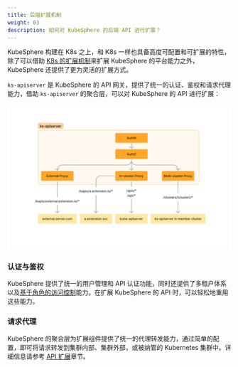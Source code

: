 ```yaml
---
title: 后端扩展机制
weight: 03
description: 如何对 KubeSphere 的后端 API 进行扩展？
---
```


KubeSphere 构建在 K8s 之上，和 K8s 一样也具备高度可配置和可扩展的特性，除了可以借助 [K8s 的扩展机制](https://kubernetes.io/docs/concepts/extend-kubernetes/)来扩展 KubeSphere 的平台能力之外，KubeSphere 还提供了更为灵活的扩展方式。

`ks-apiserver` 是 KubeSphere 的 API 网关，提供了统一的认证、鉴权和请求代理能力，借助 `ks-apiserver` 的聚合层，可以对 KubeSphere 的 API 进行扩展：

![luban-backend-extension-architecture](./luban-backend-extension-architecture.png?width=800px)

### 认证与鉴权

KubeSphere 提供了统一的用户管理和 API 认证功能，同时还提供了多租户体系以及[基于角色的访问控制](../../feature-customization/access-control/)能力。在扩展 KubeSphere 的 API 时，可以轻松地重用这些能力。

### 请求代理

KubeSphere 的聚合层为扩展组件提供了统一的代理转发能力，通过简单的配置，即可将请求转发到集群内部、集群外部，或被纳管的 Kubernetes 集群中。详细信息请参考 [API 扩展](../../feature-customization/extending-api/)章节。
